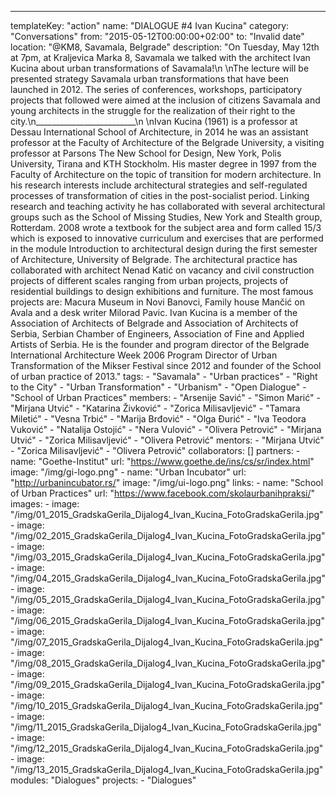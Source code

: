 ---
  templateKey: "action"
  name: "DIALOGUE #4 Ivan Kucina"
  category: "Conversations"
  from: "2015-05-12T00:00:00+02:00"
  to: "Invalid date"
  location: "@KM8, Savamala, Belgrade"
  description: "On Tuesday, May 12th at 7pm, at Kraljevica Marka 8, Savamala we talked with the architect Ivan Kucina about urban transformations of Savamala!\n \nThe lecture will be presented strategy Savamala urban transformations that have been launched in 2012. The series of conferences, workshops, participatory projects that followed were aimed at the inclusion of citizens Savamala and young architects in the struggle for the realization of their right to the city.\n_________________________\n \nIvan Kucina (1961) is a professor at Dessau International School of Architecture, in 2014 he was an assistant professor at the Faculty of Architecture of the Belgrade University, a visiting professor at Parsons The New School for Design, New York, Polis University, Tirana and KTH Stockholm. His master degree in 1997 from the Faculty of Architecture on the topic of transition for modern architecture. In his research interests include architectural strategies and self-regulated processes of transformation of cities in the post-socialist period. Linking research and teaching activity he has collaborated with several architectural groups such as the School of Missing Studies, New York and Stealth group, Rotterdam. 2008 wrote a textbook for the subject area and form called 15/3 which is exposed to innovative curriculum and exercises that are performed in the module Introduction to architectural design during the first semester of Architecture, University of Belgrade. The architectural practice has collaborated with architect Nenad Katić on vacancy and civil construction projects of different scales ranging from urban projects, projects of residential buildings to design exhibitions and furniture. The most famous projects are: Macura Museum in Novi Banovci, Family house Mančić on Avala and a desk writer Milorad Pavic. Ivan Kucina is a member of the Association of Architects of Belgrade and Association of Architects of Serbia, Serbian Chamber of Engineers, Association of Fine and Applied Artists of Serbia. He is the founder and program director of the Belgrade International Architecture Week 2006 Program Director of Urban Transformation of the Mikser Festival since 2012 and founder of the School of urban practice of 2013."
  tags: 
    - "Savamala"
    - "Urban practices"
    - "Right to the City"
    - "Urban Transformation"
    - "Urbanism"
    - "Open Dialogue"
    - "School of Urban Practices"
  members: 
    - "Arsenije Savić"
    - "Simon Marić"
    - "Mirjana Utvić"
    - "Katarina Živković"
    - "Zorica Milisavljević"
    - "Tamara Miletić"
    - "Vesna Trbić"
    - "Marija Brđović"
    - "Olga Đurić"
    - "Iva Teodora Vuković"
    - "Natalija Ostojić"
    - "Nera Vulović"
    - "Olivera Petrović"
    - "Mirjana Utvić"
    - "Zorica Milisavljević"
    - "Olivera Petrović"
  mentors: 
    - "Mirjana Utvić"
    - "Zorica Milisavljević"
    - "Olivera Petrović"
  collaborators: []
  partners: 
    - 
      name: "Goethe-Institut"
      url: "https://www.goethe.de/ins/cs/sr/index.html"
      image: "/img/gi-logo.png"
    - 
      name: "​Urban Incubator"
      url: "http://urbanincubator.rs/"
      image: "/img/ui-logo.png"
  links: 
    - 
      name: "School of Urban Practices"
      url: "https://www.facebook.com/skolaurbanihpraksi/"
  images: 
    - 
      image: "/img/01_2015_GradskaGerila_Dijalog4_Ivan_Kucina_FotoGradskaGerila.jpg"
    - 
      image: "/img/02_2015_GradskaGerila_Dijalog4_Ivan_Kucina_FotoGradskaGerila.jpg"
    - 
      image: "/img/03_2015_GradskaGerila_Dijalog4_Ivan_Kucina_FotoGradskaGerila.jpg"
    - 
      image: "/img/04_2015_GradskaGerila_Dijalog4_Ivan_Kucina_FotoGradskaGerila.jpg"
    - 
      image: "/img/05_2015_GradskaGerila_Dijalog4_Ivan_Kucina_FotoGradskaGerila.jpg"
    - 
      image: "/img/06_2015_GradskaGerila_Dijalog4_Ivan_Kucina_FotoGradskaGerila.jpg"
    - 
      image: "/img/07_2015_GradskaGerila_Dijalog4_Ivan_Kucina_FotoGradskaGerila.jpg"
    - 
      image: "/img/08_2015_GradskaGerila_Dijalog4_Ivan_Kucina_FotoGradskaGerila.jpg"
    - 
      image: "/img/09_2015_GradskaGerila_Dijalog4_Ivan_Kucina_FotoGradskaGerila.jpg"
    - 
      image: "/img/10_2015_GradskaGerila_Dijalog4_Ivan_Kucina_FotoGradskaGerila.jpg"
    - 
      image: "/img/11_2015_GradskaGerila_Dijalog4_Ivan_Kucina_FotoGradskaGerila.jpg"
    - 
      image: "/img/12_2015_GradskaGerila_Dijalog4_Ivan_Kucina_FotoGradskaGerila.jpg"
    - 
      image: "/img/13_2015_GradskaGerila_Dijalog4_Ivan_Kucina_FotoGradskaGerila.jpg"
  modules: "Dialogues"
  projects: 
    - "Dialogues"
